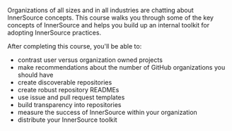 Organizations of all sizes and in all industries are chatting about InnerSource concepts. This course walks you through some of the key concepts of InnerSource and helps you build up an internal toolkit for adopting InnerSource practices. 

After completing this course, you'll be able to:
- contrast user versus organization owned projects
- make recommendations about the number of GitHub organizations you should have
- create discoverable repositories
- create robust repository READMEs
- use issue and pull request templates
- build transparency into repositories
- measure the success of InnerSource within your organization
- distribute your InnerSource toolkit
